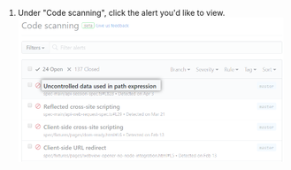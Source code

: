 1. Under "Code scanning", click the alert you'd like to view.
  ![List of alerts from {{ site.data.variables.product.prodname_code_scanning }}](/assets/images/help/repository/code-scanning-click-alert.png)
